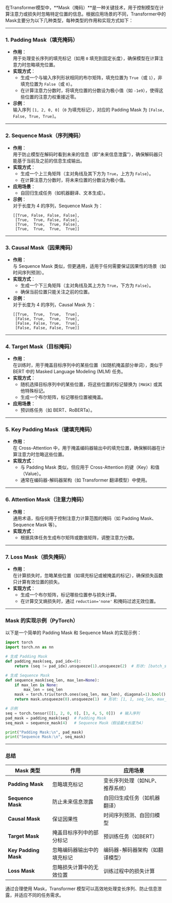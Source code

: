 在Transformer模型中，**Mask（掩码）**是一种关键技术，用于控制模型在计算注意力或损失时忽略特定位置的信息。根据应用场景的不同，Transformer中的Mask主要分为以下几种类型，每种类型的作用和实现方式如下：

---

### **1. Padding Mask（填充掩码）**
- **作用**：  
  用于处理变长序列的填充标记（如用 `0` 填充到固定长度），确保模型在计算注意力时忽略填充位置。
- **实现方式**：  
  - 生成一个与输入序列形状相同的布尔矩阵，填充位置为 `True`（或 `1`），非填充位置为 `False`（或 `0`）。  
  - 在计算注意力分数时，将填充位置的分数设为极小值（如 `-1e9`），使得这些位置的注意力权重接近零。
- **示例**：  
  输入序列 `[1, 2, 0, 0]`（`0` 为填充标记），对应的 Padding Mask 为 `[False, False, True, True]`。

---

### **2. Sequence Mask（序列掩码）**
- **作用**：  
  用于防止模型在解码时看到未来的信息（即“未来信息泄露”），确保解码器只能基于当前及之前的信息生成输出。
- **实现方式**：  
  - 生成一个上三角矩阵（主对角线及其下方为 `True`，上方为 `False`）。  
  - 在计算注意力分数时，将未来位置的分数设为极小值。
- **应用场景**：  
  - 自回归生成任务（如机器翻译、文本生成）。
- **示例**：  
  对于长度为 4 的序列，Sequence Mask 为：
  ```
  [[True, False, False, False],
   [True,  True, False, False],
   [True,  True,  True, False],
   [True,  True,  True,  True]]
  ```

---

### **3. Causal Mask（因果掩码）**
- **作用**：  
  与 Sequence Mask 类似，但更通用，适用于任何需要保证因果性的场景（如时间序列预测）。
- **实现方式**：  
  - 生成一个下三角矩阵（主对角线及其上方为 `True`，下方为 `False`）。  
  - 确保当前位置只能关注之前的位置。
- **示例**：  
  对于长度为 4 的序列，Causal Mask 为：
  ```
  [[True,  True,  True,  True],
   [False, True,  True,  True],
   [False, False, True,  True],
   [False, False, False, True]]
  ```

---

### **4. Target Mask（目标掩码）**
- **作用**：  
  在训练时，用于掩盖目标序列中的某些位置（如随机掩盖部分单词），类似于 BERT 中的 Masked Language Modeling (MLM) 任务。
- **实现方式**：  
  - 随机选择目标序列中的某些位置，将这些位置的标记替换为 `[MASK]` 或其他特殊标记。  
  - 生成一个布尔矩阵，标记哪些位置被掩盖。
- **应用场景**：  
  - 预训练任务（如 BERT、RoBERTa）。

---

### **5. Key Padding Mask（键填充掩码）**
- **作用**：  
  在 Cross-Attention 中，用于掩盖编码器输出中的填充位置，确保解码器在计算注意力时忽略这些位置。
- **实现方式**：  
  - 与 Padding Mask 类似，但应用于 Cross-Attention 的键（Key）和值（Value）。  
  - 通常在编码器-解码器架构（如 Transformer 翻译模型）中使用。

---

### **6. Attention Mask（注意力掩码）**
- **作用**：  
  通用术语，指任何用于控制注意力计算范围的掩码（如 Padding Mask、Sequence Mask 等）。
- **实现方式**：  
  - 根据具体任务生成布尔矩阵或数值矩阵，调整注意力分数。

---

### **7. Loss Mask（损失掩码）**
- **作用**：  
  在计算损失时，忽略某些位置（如填充标记或被掩盖的标记），确保损失函数只计算有效位置的损失。
- **实现方式**：  
  - 生成一个布尔矩阵，标记哪些位置参与损失计算。  
  - 在计算交叉熵损失时，通过 `reduction='none'` 和掩码过滤无效位置。

---

### **Mask 的实现示例（PyTorch）**
以下是一个简单的 Padding Mask 和 Sequence Mask 的实现示例：
```python
import torch
import torch.nn as nn

# 生成 Padding Mask
def padding_mask(seq, pad_idx=0):
    return (seq != pad_idx).unsqueeze(1).unsqueeze(2)  # 形状: [batch_size, 1, 1, seq_len]

# 生成 Sequence Mask
def sequence_mask(seq_len, max_len=None):
    if max_len is None:
        max_len = seq_len
    mask = torch.triu(torch.ones(seq_len, max_len), diagonal=1).bool()  # 上三角矩阵
    return mask.unsqueeze(0).unsqueeze(1)  # 形状: [1, 1, seq_len, max_len]

# 示例
seq = torch.tensor([[1, 2, 0, 0], [3, 4, 5, 0]])  # 输入序列
pad_mask = padding_mask(seq)  # Padding Mask
seq_mask = sequence_mask(4)   # Sequence Mask（假设最大长度为4）

print("Padding Mask:\n", pad_mask)
print("Sequence Mask:\n", seq_mask)
```

---

### **总结**
| **Mask 类型**       | **作用**                          | **应用场景**                     |
|---------------------|-----------------------------------|----------------------------------|
| **Padding Mask**    | 忽略填充标记                      | 变长序列处理（如NLP、推荐系统）  |
| **Sequence Mask**   | 防止未来信息泄露                  | 自回归生成任务（如机器翻译）     |
| **Causal Mask**     | 保证因果性                        | 时间序列预测、自回归模型         |
| **Target Mask**     | 掩盖目标序列中的部分标记          | 预训练任务（如BERT）             |
| **Key Padding Mask**| 忽略编码器输出中的填充标记        | 编码器-解码器架构（如翻译模型）  |
| **Loss Mask**       | 忽略损失计算中的无效位置          | 训练过程中的损失计算             |

通过合理使用 Mask，Transformer 模型可以高效地处理变长序列、防止信息泄露，并适应不同的任务需求。
